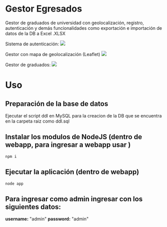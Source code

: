 
# Gestor Egresados

Gestor de graduados de universidad con geolocalización, registro, autenticación y demás funcionalidades como exportación e importación de datos de la DB a Excel .XLSX

Sistema de autenticación:
![](https://res.cloudinary.com/dih4s70rh/image/upload/v1706035778/egresados/egresad_jbkiwd.png)

Gestor con mapa de geolocalización (Leaflet)
![](https://res.cloudinary.com/dih4s70rh/image/upload/v1706035332/egresados/egresadosapp_cqb6s3.png)

Gestor de graduados:
![](https://res.cloudinary.com/dih4s70rh/image/upload/v1706035778/egresados/graduado3_hlsk9i.png)

# Uso
## Preparación de la base de datos
Ejecutar el script ddl en MySQL para la creacion de la DB que se encuentra en la carpeta raiz como ddl.sql

## Instalar los modulos de NodeJS (dentro de webapp, para ingresar a webapp usar <cd webapp>)
`npm i`

## Ejecutar la aplicación (dentro de webapp)
`node app`

## Para ingresar como admin ingresar con los siguientes datos:
**username:** "admin"
**password:** "admin"
